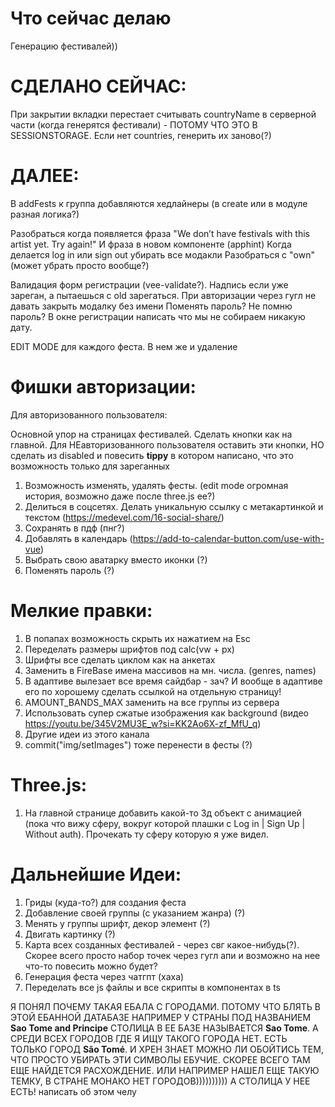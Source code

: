 
# Что сейчас делаю
Генерацию фестивалей))


# СДЕЛАНО СЕЙЧАС:
При закрытии вкладки перестает считывать countryName в серверной части (когда генерятся фестивали) - ПОТОМУ ЧТО ЭТО В SESSIONSTORAGE.
Если нет countries, генерить их заново(?)

# ДАЛЕЕ:


В addFests к группа добавляются хедлайнеры (в create или в модуле разная логика?)


Разобраться когда появляется фраза "We don’t have festivals with this artist yet. Try again!"
И фраза в новом компоненте (apphint)
Когда делается log in или sign out убирать все модакли
Разобраться с "own" (может убрать просто вообще?)

Валидация форм регистрации (vee-validate?).
Надпись если уже зареган, а пытаешься с old зарегаться.
При авторизации через гугл не давать закрыть модалку без имени
Поменять пароль? Не помню пароль?
В окне регистрации написать что мы не собираем никакую дату.

EDIT MODE для каждого феста. В нем же и удаление


# Фишки авторизации:
Для авторизованного пользователя:

Основной упор на страницах фестивалей. Сделать кнопки как на главной. Для НЕавторизованного пользователя оставить эти кнопки, НО сделать из disabled и повесить **tippy** в котором написано, что это возможность только для зареганных
1) Возможность изменять, удалять фесты. (edit mode огромная история, возможно даже после three.js ее?)
2) Делиться в соцсетях. Делать уникальную ссылку с метакартинкой и текстом (https://medevel.com/16-social-share/)
3) Сохранять в пдф (пнг?)
4) Добавлять в календарь (https://add-to-calendar-button.com/use-with-vue)
5) Выбрать свою аватарку вместо иконки (?)
6) Поменять пароль (?)


# Мелкие правки:
1) В попапах возможность скрыть их нажатием на Esc
2) Переделать размеры шрифтов под calc(vw + px)
3) Шрифты все сделать циклом как на анкетах
4) Заменить в FireBase имена массивов на мн. числа. (genres, names)
5) В адаптиве вылезает все время сайдбар - зач? И вообще в адаптиве его по хорошему сделать ссылкой на отдельную страницу!
6) AMOUNT_BANDS_MAX заменить на все группы из сервера
7) Использовать супер сжатые изображения как background (видео https://youtu.be/345V2MU3E_w?si=KK2Ao6X-zf_MfU_q)
8) Другие идеи из этого канала
9) commit("img/setImages") тоже перенести в фесты (?)


# Three.js:
1) На главной странице добавить какой-то 3д объект с анимацией (пока что вижу сферу, вокруг которой плашки с Log in | Sign Up | Without auth). Прочекать ту сферу которую я уже видел.


# Дальнейшие Идеи:
1) Гриды (куда-то?) для создания феста
2) Добавление своей группы (с указанием жанра) (?)
3) Менять у группы шрифт, декор элемент (?)
4) Двигать картинку (?)
5) Карта всех созданных фестивалей - через свг какое-нибудь(?). Скорее всего просто набор точек через гугл апи и возможно на нее что-то повесить можно будет?
6) Генерация феста через чатгпт (хаха)
7) Переделать все js файлы и все скрипты в компонентах в ts




Я ПОНЯЛ ПОЧЕМУ ТАКАЯ ЕБАЛА С ГОРОДАМИ.
ПОТОМУ ЧТО БЛЯТЬ В ЭТОЙ ЕБАННОЙ ДАТАБАЗЕ НАПРИМЕР У СТРАНЫ ПОД НАЗВАНИЕМ **Sao Tome and Principe** СТОЛИЦА В ЕЕ БАЗЕ НАЗЫВАЕТСЯ **Sao Tome**.
А СРЕДИ ВСЕХ ГОРОДОВ ГДЕ Я ИЩУ ТАКОГО ГОРОДА НЕТ. ЕСТЬ ТОЛЬКО ГОРОД **São Tomé**. И ХРЕН ЗНАЕТ МОЖНО ЛИ ОБОЙТИСЬ ТЕМ, ЧТО ПРОСТО УБИРАТЬ ЭТИ СИМВОЛЫ ЕБУЧИЕ. СКОРЕЕ ВСЕГО ТАМ ЕЩЕ НАЙДЕТСЯ РАСХОЖДЕНИЕ.
ИЛИ НАПРИМЕР НАШЕЛ ЕЩЕ ТАКУЮ ТЕМКУ, В СТРАНЕ МОНАКО НЕТ ГОРОДОВ)))))))))) А СТОЛИЦА У НЕЕ ЕСТЬ!
написать об этом челу